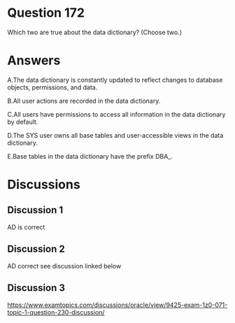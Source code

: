 # Question 172
Which two are true about the data dictionary? (Choose two.)

# Answers
A.The data dictionary is constantly updated to reflect changes to database objects, permissions, and data.

B.All user actions are recorded in the data dictionary.

C.All users have permissions to access all information in the data dictionary by default.

D.The SYS user owns all base tables and user-accessible views in the data dictionary.

E.Base tables in the data dictionary have the prefix DBA_.

# Discussions
## Discussion 1
AD is correct

## Discussion 2
AD correct see discussion linked below

## Discussion 3
https://www.examtopics.com/discussions/oracle/view/9425-exam-1z0-071-topic-1-question-230-discussion/


